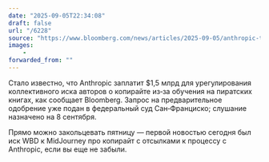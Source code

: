 ```yaml
---
date: "2025-09-05T22:34:08"
draft: false
url: "/6228"
source: "https://www.bloomberg.com/news/articles/2025-09-05/anthropic-to-pay-1-5-billion-to-settle-author-copyright-claims"
images:
    -
forwarded_from: ""
---
```


Стало известно, что Anthropic заплатит $1,5 млрд для урегулирования коллективного иска авторов о копирайте из‑за обучения на пиратских книгах, как сообщает Bloomberg. Запрос на предварительное одобрение уже подан в федеральный суд Сан‑Франциско; слушание назначено на 8 сентября. 

Прямо можно закольцевать пятницу — первой новостью сегодня был иск WBD к MidJourney про копирайт с отсылками к процессу с Anthropic, если вы еще не забыли.
